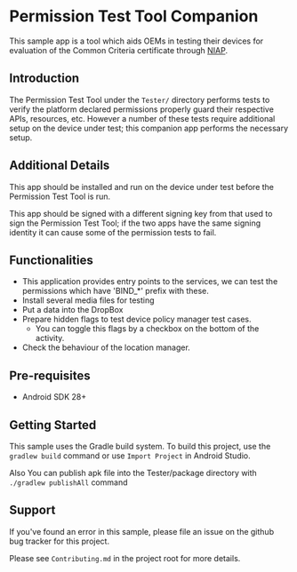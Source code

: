 # Permission Test Tool Companion  
This sample app is a tool which aids OEMs in testing their devices for
evaluation of the Common Criteria certificate through
[NIAP](https://www.niap-ccevs.org/).

## Introduction
The Permission Test Tool under the `Tester/` directory performs tests to verify
the platform declared permissions properly guard their respective APIs,
resources, etc. However a number of these tests require additional setup on the
device under test; this companion app performs the necessary setup.

## Additional Details
This app should be installed and run on the device under test before the
Permission Test Tool is run.

This app should be signed with a different signing key from that used to sign
the Permission Test Tool; if the two apps have the same signing identity it can
cause some of the permission tests to fail.

## Functionalities
 
 - This application provides entry points to the services, we can test the permissions 
 which have 'BIND_*' prefix with these.
 - Install several media files for testing
 - Put a data into the DropBox
 - Prepare hidden flags to test device policy manager test cases.
   - You can toggle this flags by a checkbox on the bottom of the activity. 
 - Check the behaviour of the location manager.

## Pre-requisites
* Android SDK 28+

## Getting Started
This sample uses the Gradle build system. To build this project, use the
`gradlew build` command or use `Import Project` in Android Studio.

Also You can publish apk file into the Tester/package directory with `./gradlew publishAll` command 

## Support
If you've found an error in this sample, please file an issue on the github bug
tracker for this project.

Please see `Contributing.md` in the project root for more details.

